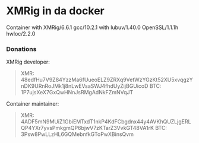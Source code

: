 # XMRig in da docker
Container with XMRig/6.6.1 gcc/10.2.1 with lubuv/1.40.0 OpenSSL/1.1.1h hwloc/2.2.0

### Donations
XMRig developer:
> XMR: 48edfHu7V9Z84YzzMa6fUueoELZ9ZRXq9VetWzYGzKt52XU5xvqgzYnDK9URnRoJMk1j8nLwEVsaSWJ4fhdUyZijBGUicoD
> BTC: 1P7ujsXeX7GxQwHNnJsRMgAdNkFZmNVqJT

Container maintainer:
> XMR: 4ADF5mN9MUiZ1GbiEMTxdT1nkP4KdFCbgdnx44y4AVKhQUZLjgERLQP4YXr7yvsPmkgmQP6bjwV7zKTarZ3VvkGT48VA1rK
> BTC: 3Psw8PwLLzHL6GQMebnfkGToPwXBinsQvm


